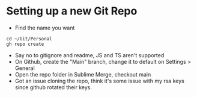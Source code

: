 # Setting up a new Git Repo
* Find the name you want

```
cd ~/Git/Personal
gh repo create
```
* Say no to gitignore and readme, JS and TS aren't supported
* On Github, create the "Main" branch, change it to default on Settings > General
* Open the repo folder in Sublime Merge, checkout main
* Got an issue cloning the repo, think it's some issue with my rsa keys since github rotated their keys.
